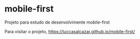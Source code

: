 # mobile-first
Projeto para estudo de desenvolvimente mobile-first

Para visitar o projeto, https://luccasalcazar.github.io/mobile-first/

